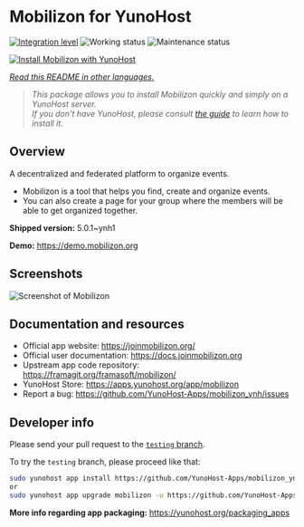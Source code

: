 <!--
N.B.: This README was automatically generated by <https://github.com/YunoHost/apps/tree/master/tools/readme_generator>
It shall NOT be edited by hand.
-->

# Mobilizon for YunoHost

[![Integration level](https://apps.yunohost.org/badge/integration/mobilizon)](https://ci-apps.yunohost.org/ci/apps/mobilizon/)
![Working status](https://apps.yunohost.org/badge/state/mobilizon)
![Maintenance status](https://apps.yunohost.org/badge/maintained/mobilizon)

[![Install Mobilizon with YunoHost](https://install-app.yunohost.org/install-with-yunohost.svg)](https://install-app.yunohost.org/?app=mobilizon)

*[Read this README in other languages.](./ALL_README.md)*

> *This package allows you to install Mobilizon quickly and simply on a YunoHost server.*  
> *If you don't have YunoHost, please consult [the guide](https://yunohost.org/install) to learn how to install it.*

## Overview

A decentralized and federated platform to organize events.

- Mobilizon is a tool that helps you find, create and organize events.
- You can also create a page for your group where the members will be able to get organized together.


**Shipped version:** 5.0.1~ynh1

**Demo:** <https://demo.mobilizon.org>

## Screenshots

![Screenshot of Mobilizon](./doc/screenshots/screenshot1.jpg)

## Documentation and resources

- Official app website: <https://joinmobilizon.org/>
- Official user documentation: <https://docs.joinmobilizon.org>
- Upstream app code repository: <https://framagit.org/framasoft/mobilizon/>
- YunoHost Store: <https://apps.yunohost.org/app/mobilizon>
- Report a bug: <https://github.com/YunoHost-Apps/mobilizon_ynh/issues>

## Developer info

Please send your pull request to the [`testing` branch](https://github.com/YunoHost-Apps/mobilizon_ynh/tree/testing).

To try the `testing` branch, please proceed like that:

```bash
sudo yunohost app install https://github.com/YunoHost-Apps/mobilizon_ynh/tree/testing --debug
or
sudo yunohost app upgrade mobilizon -u https://github.com/YunoHost-Apps/mobilizon_ynh/tree/testing --debug
```

**More info regarding app packaging:** <https://yunohost.org/packaging_apps>
